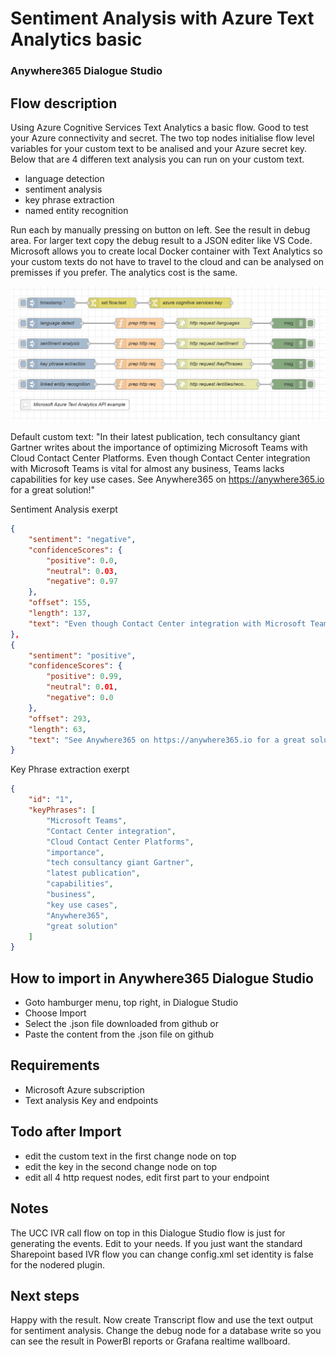# Sentiment Analysis with Azure Text Analytics basic
### Anywhere365 Dialogue Studio
## Flow description
Using Azure Cognitive Services Text Analytics a basic flow. Good to test your Azure connectivity and secret. The two top nodes initialise flow level variables for your custom text to be analised and your Azure secret key. Below that are 4 differen text analysis you can run on your custom text.
- language detection
- sentiment analysis
- key phrase extraction
- named entity recognition

Run each by manually pressing on button on left. See the result in debug area. For larger text copy the debug result to a JSON editer like VS Code. Microsoft allows you to create local Docker container with Text Analytics so your custom texts do not have to travel to the cloud and can be analysed on premisses if you prefer. The analytics cost is the same. 

![transcript flow minimal](https://github.com/Anywhere365/DialogueStudioFlows/blob/master/SentimentAnalysisAzureBasic/resources/a365-ds-azure-sentiment-simple-screenshot.png)

Default custom text:
"In their latest publication, tech consultancy giant Gartner writes about the importance of optimizing Microsoft Teams with Cloud Contact Center Platforms. Even though Contact Center integration with Microsoft Teams is vital for almost any business, Teams lacks capabilities for key use cases. See Anywhere365 on https://anywhere365.io for a great solution!"

Sentiment Analysis exerpt
``` json
{
    "sentiment": "negative",
    "confidenceScores": {
        "positive": 0.0,
        "neutral": 0.03,
        "negative": 0.97
    },
    "offset": 155,
    "length": 137,
    "text": "Even though Contact Center integration with Microsoft Teams is vital for almost any business, Teams lacks capabilities for key use cases."
},
{
    "sentiment": "positive",
    "confidenceScores": {
        "positive": 0.99,
        "neutral": 0.01,
        "negative": 0.0
    },
    "offset": 293,
    "length": 63,
    "text": "See Anywhere365 on https://anywhere365.io for a great solution!"
}
```
Key Phrase extraction exerpt
``` json
{
    "id": "1",
    "keyPhrases": [
        "Microsoft Teams",
        "Contact Center integration",
        "Cloud Contact Center Platforms",
        "importance",
        "tech consultancy giant Gartner",
        "latest publication",
        "capabilities",
        "business",
        "key use cases",
        "Anywhere365",
        "great solution"
    ]
}
```


## How to import in Anywhere365 Dialogue Studio
- Goto hamburger menu, top right, in Dialogue Studio
- Choose Import
- Select the .json file downloaded from github  or
- Paste the content from the .json file on github

## Requirements
- Microsoft Azure subscription
- Text analysis Key and endpoints

## Todo after Import
- edit the custom text in the first change node on top
- edit the key in the second change node on top
- edit all 4 http request nodes, edit first part to your endpoint

## Notes
The UCC IVR call flow on top in this Dialogue Studio flow is just for generating the events. Edit to your needs. If you just want the standard Sharepoint based IVR flow you can change config.xml set identity is false for the nodered plugin. 

## Next steps
Happy with the result. Now create Transcript flow and use the text output for sentiment analysis. Change the debug node for a database write so you can see the result in PowerBI reports or Grafana realtime wallboard.